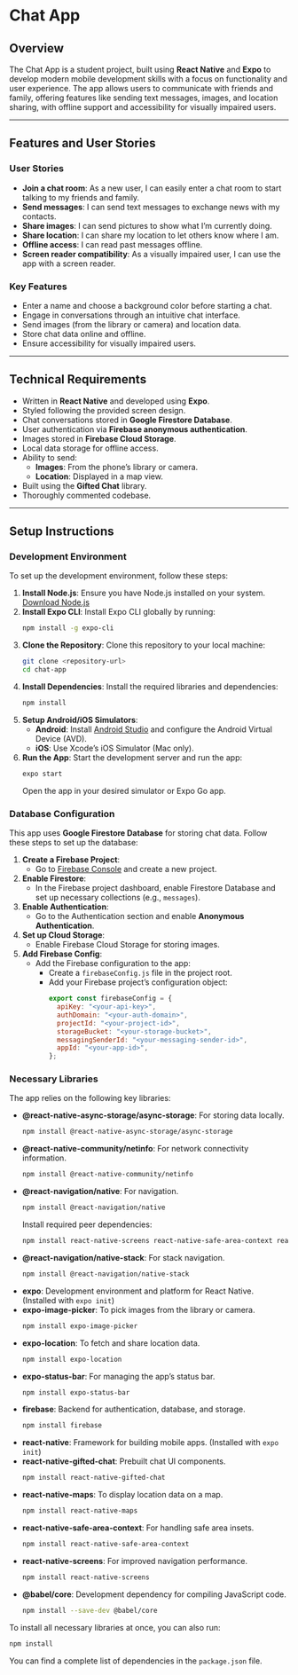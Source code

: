 # Chat App

## Overview
The Chat App is a student project, built using **React Native** and **Expo** to develop modern mobile development skills with a focus on functionality and user experience. The app allows users to communicate with friends and family, offering features like sending text messages, images, and location sharing, with offline support and accessibility for visually impaired users.

---

## Features and User Stories
### User Stories
- **Join a chat room**: As a new user, I can easily enter a chat room to start talking to my friends and family.
- **Send messages**: I can send text messages to exchange news with my contacts.
- **Share images**: I can send pictures to show what I’m currently doing.
- **Share location**: I can share my location to let others know where I am.
- **Offline access**: I can read past messages offline.
- **Screen reader compatibility**: As a visually impaired user, I can use the app with a screen reader.

### Key Features
- Enter a name and choose a background color before starting a chat.
- Engage in conversations through an intuitive chat interface.
- Send images (from the library or camera) and location data.
- Store chat data online and offline.
- Ensure accessibility for visually impaired users.

---

## Technical Requirements
- Written in **React Native** and developed using **Expo**.
- Styled following the provided screen design.
- Chat conversations stored in **Google Firestore Database**.
- User authentication via **Firebase anonymous authentication**.
- Images stored in **Firebase Cloud Storage**.
- Local data storage for offline access.
- Ability to send:
  - **Images**: From the phone’s library or camera.
  - **Location**: Displayed in a map view.
- Built using the **Gifted Chat** library.
- Thoroughly commented codebase.

---

## Setup Instructions

### Development Environment
To set up the development environment, follow these steps:

1. **Install Node.js**: Ensure you have Node.js installed on your system. [Download Node.js](https://nodejs.org/)
2. **Install Expo CLI**: Install Expo CLI globally by running:
   ```bash
   npm install -g expo-cli
   ```
3. **Clone the Repository**: Clone this repository to your local machine:
   ```bash
   git clone <repository-url>
   cd chat-app
   ```
4. **Install Dependencies**: Install the required libraries and dependencies:
   ```bash
   npm install
   ```
5. **Setup Android/iOS Simulators**:
   - **Android**: Install [Android Studio](https://developer.android.com/studio) and configure the Android Virtual Device (AVD).
   - **iOS**: Use Xcode’s iOS Simulator (Mac only).
6. **Run the App**: Start the development server and run the app:
   ```bash
   expo start
   ```
   Open the app in your desired simulator or Expo Go app.

### Database Configuration
This app uses **Google Firestore Database** for storing chat data. Follow these steps to set up the database:

1. **Create a Firebase Project**:
   - Go to [Firebase Console](https://console.firebase.google.com/) and create a new project.
2. **Enable Firestore**:
   - In the Firebase project dashboard, enable Firestore Database and set up necessary collections (e.g., `messages`).
3. **Enable Authentication**:
   - Go to the Authentication section and enable **Anonymous Authentication**.
4. **Set up Cloud Storage**:
   - Enable Firebase Cloud Storage for storing images.
5. **Add Firebase Config**:
   - Add the Firebase configuration to the app:
     - Create a `firebaseConfig.js` file in the project root.
     - Add your Firebase project’s configuration object:
       ```javascript
       export const firebaseConfig = {
         apiKey: "<your-api-key>",
         authDomain: "<your-auth-domain>",
         projectId: "<your-project-id>",
         storageBucket: "<your-storage-bucket>",
         messagingSenderId: "<your-messaging-sender-id>",
         appId: "<your-app-id>",
       };
       ```

### Necessary Libraries
The app relies on the following key libraries:

- **@react-native-async-storage/async-storage**: For storing data locally.
  ```bash
  npm install @react-native-async-storage/async-storage
  ```
- **@react-native-community/netinfo**: For network connectivity information.
  ```bash
  npm install @react-native-community/netinfo
  ```
- **@react-navigation/native**: For navigation.
  ```bash
  npm install @react-navigation/native
  ```
  Install required peer dependencies:
  ```bash
  npm install react-native-screens react-native-safe-area-context react-native-gesture-handler react-native-reanimated react-native-get-random-values react-native-vector-icons
  ```
- **@react-navigation/native-stack**: For stack navigation.
  ```bash
  npm install @react-navigation/native-stack
  ```
- **expo**: Development environment and platform for React Native.
  (Installed with `expo init`)
- **expo-image-picker**: To pick images from the library or camera.
  ```bash
  npm install expo-image-picker
  ```
- **expo-location**: To fetch and share location data.
  ```bash
  npm install expo-location
  ```
- **expo-status-bar**: For managing the app’s status bar.
  ```bash
  npm install expo-status-bar
  ```
- **firebase**: Backend for authentication, database, and storage.
  ```bash
  npm install firebase
  ```
- **react-native**: Framework for building mobile apps.
  (Installed with `expo init`)
- **react-native-gifted-chat**: Prebuilt chat UI components.
  ```bash
  npm install react-native-gifted-chat
  ```
- **react-native-maps**: To display location data on a map.
  ```bash
  npm install react-native-maps
  ```
- **react-native-safe-area-context**: For handling safe area insets.
  ```bash
  npm install react-native-safe-area-context
  ```
- **react-native-screens**: For improved navigation performance.
  ```bash
  npm install react-native-screens
  ```
- **@babel/core**: Development dependency for compiling JavaScript code.
  ```bash
  npm install --save-dev @babel/core
  ```

To install all necessary libraries at once, you can also run:
```bash
npm install
```

You can find a complete list of dependencies in the `package.json` file.
